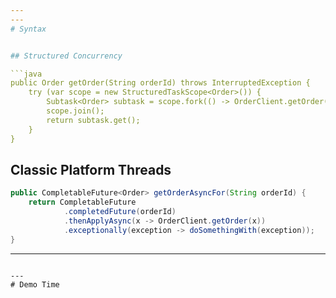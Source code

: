 ```yaml
---
---
# Syntax


## Structured Concurrency

```java
public Order getOrder(String orderId) throws InterruptedException {
    try (var scope = new StructuredTaskScope<Order>()) {
        Subtask<Order> subtask = scope.fork(() -> OrderClient.getOrder(orderId));
        scope.join();
        return subtask.get();
    }
}
```

## Classic Platform Threads

```java
public CompletableFuture<Order> getOrderAsyncFor(String orderId) {
    return CompletableFuture
            .completedFuture(orderId)
            .thenApplyAsync(x -> OrderClient.getOrder(x))
            .exceptionally(exception -> doSomethingWith(exception));
}
```

<div v-click> </div>
<div v-click> </div>
<div v-click> </div>

<!--
A Completable Future then allows you to switch from one task to the other when it's blocking, within the same platform thread because platform threads are expensive.
Using though virtual threads, blocking calls are cheap, so using them are just fine and dandy. 
But you might end up with millions of them.
That's when Structured Concurrency comes to play. Launching virtual threads with a scope, bringing subtasks to it in a form of callable, and executing them in a virtual thread, brings visibility and context when debugging.

[click] Now what is the two main differences between using StructuredTaskScopes and the Executor services to create Virtual Threads. 
[click] The executor service has the same lifecycle as your application, meaning, they get created on startup and destroyed when application ends, because they also hold platform threads. While scopes are just a launcher of virtual threads. So once it's done, you close it, and garbage collect it.
[click] The second difference is that an executor holds a single queue, meaning, tasks will come out as a FIFO, one at a time. Scope, on the other hand, is built on a fork-join-pool. Meaning, it can steal threads whenever they become available.
-->

---
```

---
# Demo Time
